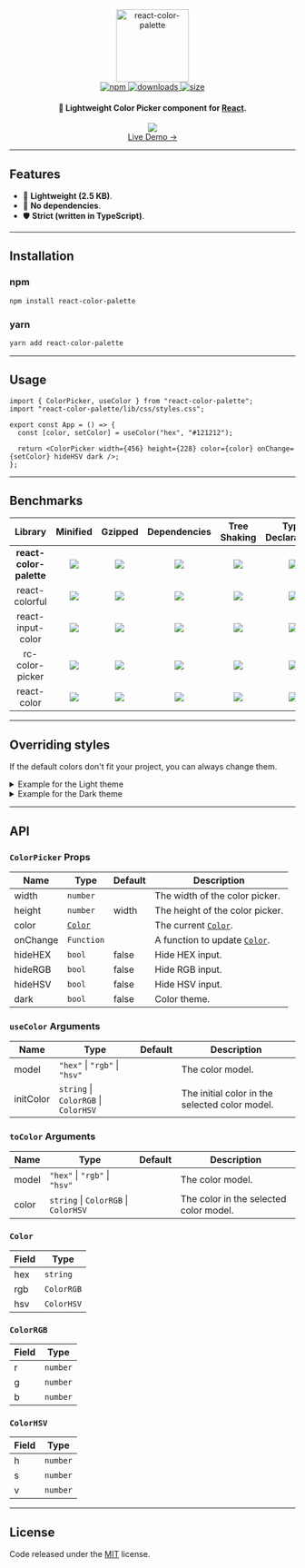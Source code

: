 <div align="center">
  <img alt="react-color-palette" src="https://github.com/Wondermarin/react-color-palette/raw/master/public/logo.png" width="128px" height="128px" />
  <br />
  <a href="https://www.npmjs.com/package/react-color-palette">
    <img alt="npm" src="https://badgen.net/npm/v/react-color-palette?color=561ecb" />
  </a>
  <a href="https://www.npmjs.com/package/react-color-palette">
    <img alt="downloads" src="https://badgen.net/npm/dw/react-color-palette?color=561ecb" />
  </a>
  <a href="https://bundlephobia.com/result?p=react-color-palette">
    <img alt="size" src="https://badgen.net/bundlephobia/minzip/react-color-palette@latest?color=561ecb" />
  </a>
  <br />
  <h4>🎨 Lightweight Color Picker component for <a href="https://github.com/facebook/react">React</a>.</h4>
</div>

<div align="center">
  <a href="https://wondermarin.github.io/react-color-palette/">
    <img src="https://github.com/Wondermarin/react-color-palette/raw/master/public/demo.apng" />
  </a>
</div>

<div align="center">
  <a href="https://wondermarin.github.io/react-color-palette/">Live Demo →</a>
</div>

<hr />

## Features

- 🚀 **Lightweight (2.5 KB)**.
- 💨 **No dependencies**.
- 🛡️ **Strict (written in TypeScript)**.

<hr />

## Installation

### npm
```sh
npm install react-color-palette
```

### yarn
```sh
yarn add react-color-palette
```

<hr />

## Usage

```tsx
import { ColorPicker, useColor } from "react-color-palette";
import "react-color-palette/lib/css/styles.css";

export const App = () => {
  const [color, setColor] = useColor("hex", "#121212");

  return <ColorPicker width={456} height={228} color={color} onChange={setColor} hideHSV dark />;
};
```

<hr />

## Benchmarks

| Library | Minified | Gzipped | Dependencies | Tree Shaking | Type Declarations |
| :-----: | :------: | :-----: | :----------: | :----------: | :---------------: |
| **react-color-palette** | ![](https://badgen.net/bundlephobia/min/react-color-palette@latest?color=green&label=) | ![](https://badgen.net/bundlephobia/minzip/react-color-palette@latest?color=green&label=) | ![](https://badgen.net/bundlephobia/dependency-count/react-color-palette@latest?color=green&label=) | ![](https://badgen.net/bundlephobia/tree-shaking/react-color-palette@latest?label=) | ![](https://badgen.net/npm/types/react-color-palette?color=green&label=) |
| react-colorful | ![](https://badgen.net/bundlephobia/min/react-colorful@latest?color=orange&label=) | ![](https://badgen.net/bundlephobia/minzip/react-colorful@latest?color=green&label=) | ![](https://badgen.net/bundlephobia/dependency-count/react-colorful@latest?color=green&label=) | ![](https://badgen.net/bundlephobia/tree-shaking/react-colorful@latest?label=) | ![](https://badgen.net/npm/types/react-colorful?color=green&label=) |
| react-input-color | ![](https://badgen.net/bundlephobia/min/react-input-color@latest?color=red&label=) | ![](https://badgen.net/bundlephobia/minzip/react-input-color@latest?color=orange&label=) | ![](https://badgen.net/bundlephobia/dependency-count/react-input-color@latest?color=red&label=) | ![](https://badgen.net/bundlephobia/tree-shaking/react-input-color@latest?label=) | ![](https://badgen.net/npm/types/react-input-color?color=green&label=) |
| rc-color-picker | ![](https://badgen.net/bundlephobia/min/rc-color-picker@latest?color=red&label=) | ![](https://badgen.net/bundlephobia/minzip/rc-color-picker@latest?color=red&label=) | ![](https://badgen.net/bundlephobia/dependency-count/rc-color-picker@latest?color=red&label=) | ![](https://badgen.net/bundlephobia/tree-shaking/rc-color-picker@latest?label=) | ![](https://badgen.net/npm/types/rc-color-picker?color=red&label=) |
| react-color | ![](https://badgen.net/bundlephobia/min/react-color@latest?color=red&label=) | ![](https://badgen.net/bundlephobia/minzip/react-color@latest?color=red&label=) | ![](https://badgen.net/bundlephobia/dependency-count/react-color@latest?color=red&label=) | ![](https://badgen.net/bundlephobia/tree-shaking/react-color@latest?label=) | ![](https://badgen.net/npm/types/react-color?color=orange&label=) |

<hr />

## Overriding styles

If the default colors don't fit your project, you can always change them.

<details>
  <summary>Example for the Light theme</summary>

  ```css
  .rcp-light {
    --rcp-background: #ffffff;
    --rcp-input-text: #111111;
    --rcp-input-border: rgba(0, 0, 0, 0.1);
    --rcp-input-label: #717171;
  }
  ```
</details>

<details>
  <summary>Example for the Dark theme</summary>

  ```css
  .rcp-dark {
    --rcp-background: #181818;
    --rcp-input-text: #f3f3f3;
    --rcp-input-border: rgba(255, 255, 255, 0.1);
    --rcp-input-label: #999999;
  }
  ```
</details>

<hr />

## API

### `ColorPicker` Props

| Name     | Type         | Default | Description                                                              |
| -------- | ------------ | ------- | ------------------------------------------------------------------------ |
| width    | `number`     |         | The width of the color picker.                                           |
| height   | `number`     | width   | The height of the color picker.                                          |
| color    | [`Color`][1] |         | The current [`Color`][1].                                                |
| onChange | `Function`   |         | A function to update [`Color`][1].                                       |
| hideHEX  | `bool`       | false   | Hide HEX input.                                                          |
| hideRGB  | `bool`       | false   | Hide RGB input.                                                          |
| hideHSV  | `bool`       | false   | Hide HSV input.                                                          |
| dark     | `bool`       | false   | Color theme.                                                             |

[1]: #color

### `useColor` Arguments

| Name         | Type                                 | Default | Description                                     |
| ------------ | ------------------------------------ | ------- | ----------------------------------------------- |
| model        | `"hex"` \| `"rgb"` \| `"hsv"`        |         | The color model.                                |
| initColor    | `string` \| `ColorRGB` \| `ColorHSV` |         | The initial color in the selected color model.  |

### `toColor` Arguments

| Name   | Type                                 | Default | Description                             |
| ------ | ------------------------------------ | ------- | --------------------------------------- |
| model  | `"hex"` \| `"rgb"` \| `"hsv"`        |         | The color model.                        |
| color  | `string` \| `ColorRGB` \| `ColorHSV` |         | The color in the selected color model.  |

### `Color`

| Field | Type       |
| ----- | ---------- |
| hex   | `string`   |
| rgb   | `ColorRGB` |
| hsv   | `ColorHSV` |

### `ColorRGB`

| Field | Type     |
| ----- | -------- |
| r     | `number` |
| g     | `number` |
| b     | `number` |

### `ColorHSV`

| Field | Type     |
| ----- | -------- |
| h     | `number` |
| s     | `number` |
| v     | `number` |

<hr />

## License

Code released under the [MIT](https://github.com/Wondermarin/react-color-palette/blob/master/LICENSE) license.
